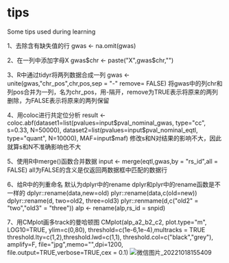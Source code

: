 # tips
Some tips used during learning

1、去除含有缺失值的行
gwas <- na.omit(gwas)

2、在一列中添加字母X
gwas$chr <- paste("X",gwas$chr,"")

3、R中通过tidyr将两列数据合成一列
gwas <- unite(gwas,"chr_pos",chr,pos,sep = "-" remove= FALSE)
将gwas中的列chr和列pos合并为一列，名为chr_pos，用-隔开，remove为TRUE表示将原来的两列删除，为FALSE表示将原来的两列保留

4、用coloc进行共定位分析
result <- coloc.abf(dataset1=list(pvalues=input$pval_nominal_gwas, type="cc", s=0.33, N=50000), dataset2=list(pvalues=input$pval_nominal_eqtl, type="quant", N=10000), MAF=input$maf)
修改s和N对结果的影响不大，因此就算s和N不准确影响也不大

5、使用R中merge()函数合并数据
input <- merge(eqtl,gwas,by = "rs_id",all = FALSE)
all为FALSE的含义是仅返回两数据框中匹配的数据行

6、给R中的列重命名
默认为dplyr中的rename
dplyr和plyr中的rename函数是不一样的
dplyr::rename(data,new=old)
plyr::rename(data,c(old=new))
dplyr::rename(d, two=old2, three=old3)
plyr::renmame(d,c("old2" = "two","old3" = "three"))
alp <- rename(alp,rs_id = snpid)

7、用CMplot画多track的曼哈顿图
CMplot(alp_a2_b2_c2, plot.type="m", LOG10=TRUE, ylim=c(0,80), threshold=c(1e-6,1e-4),multracks = TRUE
       threshold.lty=c(1,2),threshold.lwd=c(1,1),
       threshold.col=c("black","grey"), amplify=F,
       file="jpg",memo="",dpi=1200,
       file.output=TRUE,verbose=TRUE,cex = 0.1)
![微信图片_20221018155409](https://user-images.githubusercontent.com/105405121/196370429-61bdd596-25ed-4185-bc7f-0d2da77d5a82.jpg)
